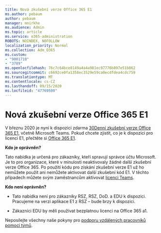 ```yaml
---
title: Nová zkušební verze Office 365 E1
ms.author: pebaum
author: pebaum
manager: mnirkhe
ms.audience: Admin
ms.topic: article
ms.service: o365-administration
ROBOTS: NOINDEX, NOFOLLOW
localization_priority: Normal
ms.collection: Adm_O365
ms.custom:
- "9001710"
- "3789"
ms.openlocfilehash: 76c7c64bce8149a4a4a981ec97776b897e51b862
ms.sourcegitcommit: c6692ce0fa1358ec3529e59ca0ecdfdea4cdc759
ms.translationtype: MT
ms.contentlocale: cs-CZ
ms.lasthandoff: 09/15/2020
ms.locfileid: "47769500"
---
```

# <a name="new-office-365-e1-trial"></a>Nová zkušební verze Office 365 E1

V březnu 2020 je nyní k dispozici zdarma [30Denní zkušební verze Office 365 E1](https://docs.microsoft.com/MicrosoftTeams/e1-trial-license), včetně Microsoft Teams. Pokud chcete zjistit, co je k dispozici pro licenci E1, přečtěte si [Office 365 E1](https://www.microsoft.com/microsoft-365/business/office-365-enterprise-e1-business-software).

**Kdo je oprávněn?**

Tato nabídka je určená pro zákazníky, kteří spravují správce účtu Microsoft. Je to pro organizace, které v minulosti neaktivovaly žádné další zkušební verze Office 365. Po použití kódu pro získání zkušební verze E1 už ho nemůžete použít ani nemůžete aktivovat další zkušební kód E1. V těchto případech můžete svým zaměstnancům aktivovat [licenci Teams](https://docs.microsoft.com/MicrosoftTeams/teams-exploratory).

**Kdo není oprávněn?**

- Tato nabídka není pro zákazníky RSZ, RSZ, DoD. a EDU k dispozici. Pracujeme na verzi aplikace E1 z RSZ – bude brzy k dispozici.

 - Zákazníci EDU by měli používat bezplatnou licenci na Office 365 a1.

Neposílejte všechny naše pokyny pro [podporu vzdálených pracovníků pomocí týmů](https://docs.microsoft.com/MicrosoftTeams/support-remote-work-with-teams).
